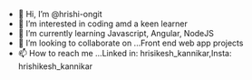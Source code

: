 - 👋 Hi, I’m @hrishi-ongit
- 👀 I’m interested in coding amd a keen learner
- 🌱 I’m currently learning Javascript, Angular, NodeJS
- 💞️ I’m looking to collaborate on ...Front end web app projects
- 📫 How to reach me ...Linked in: hrisikesh_kannikar,Insta: hrishikesh_kannikar

<!---
hrishi-ongit/hrishi-ongit is a ✨ special ✨ repository because its `README.md` (this file) appears on your GitHub profile.
You can click the Preview link to take a look at your changes.
--->
